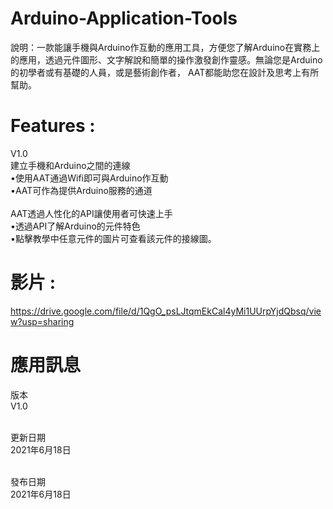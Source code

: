 # Arduino-Application-Tools
說明：一款能讓手機與Arduino作互動的應用工具，方便您了解Arduino在實務上的應用，透過元件圖形、文字解說和簡單的操作激發創作靈感。無論您是Arduino的初學者或有基礎的人員，或是藝術創作者，
AAT都能助您在設計及思考上有所幫助。

# Features :<br>
V1.0<br>
建立手機和Arduino之間的連線<br>
•使用AAT通過Wifi即可與Arduino作互動<br>
•AAT可作為提供Arduino服務的通道<br>
<br>
AAT透過人性化的API讓使用者可快速上手<br>
•透過API了解Arduino的元件特色<br>
•點擊教學中任意元件的圖片可查看該元件的接線圖。<br>

# 影片 :<br>
https://drive.google.com/file/d/1QgO_psLJtqmEkCal4yMi1UUrpYjdQbsq/view?usp=sharing

# 應用訊息
版本<br> 
V1.0<br><br>

更新日期<br>
2021年6月18日<br><br>

發布日期<br>
2021年6月18日<br><br>

